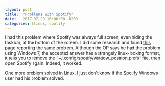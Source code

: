 ```yaml
---
layout: post
title:  "Problems with Spotify"
date:   2017-07-29 10:00:00 -0200
categories: [linux, spotify]
---
```


I had this problem where Spotify was always full screen, even hiding the taskbar, at the bottom
of the screen. I did some research and found [this][spotify] page reporting the
same problem. Although the OP says he had the problem using Windows 7, the accepted answer
has a strangely linux-looking format, it tells you to remove the "~/.config/spotify/window_position.prefs"
file, then open Spotify again. Indeed, it worked.

One more problem solved in Linux. I just don't know if the Spotify Windows user had his problem solved.

[spotify]: https://community.spotify.com/t5/Desktop-Linux-Windows-Web-Player/Spotify-open-in-full-screen-cannot-access-taskbar-anymore/td-p/1044311
